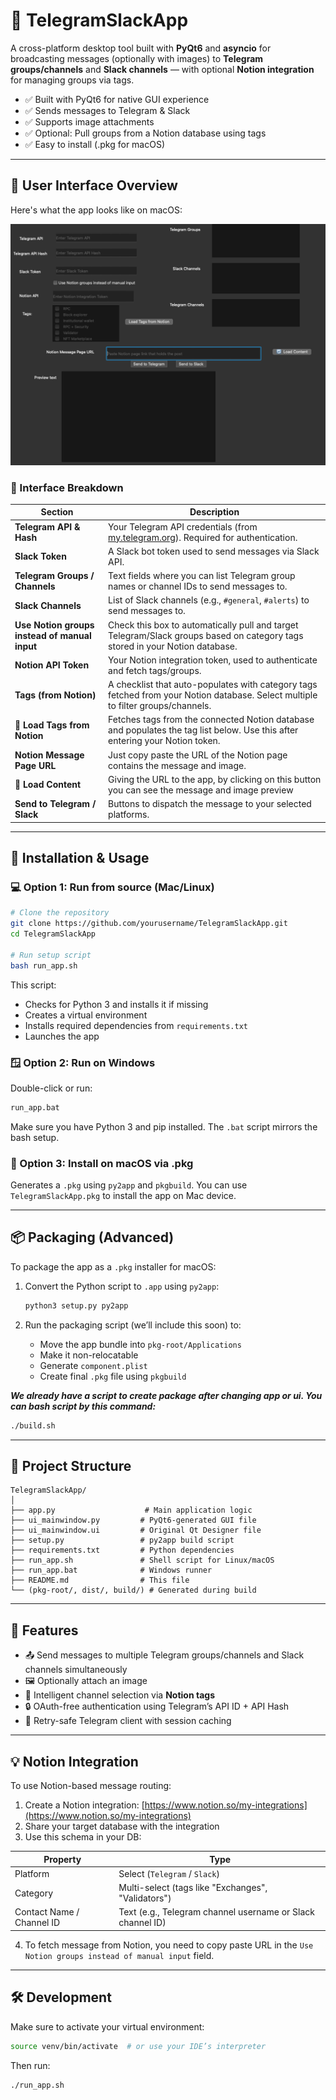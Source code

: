 # 🚀 TelegramSlackApp

A cross-platform desktop tool built with **PyQt6** and **asyncio** for broadcasting messages (optionally with images) to **Telegram groups/channels** and **Slack channels** — with optional **Notion integration** for managing groups via tags.

- ✅ Built with PyQt6 for native GUI experience  
- ✅ Sends messages to Telegram & Slack  
- ✅ Supports image attachments  
- ✅ Optional: Pull groups from a Notion database using tags  
- ✅ Easy to install (.pkg for macOS)

---

## 📸 User Interface Overview

Here's what the app looks like on macOS:

![UI Screenshot](ui-interface.png)

### 🧩 Interface Breakdown

| Section | Description |
|--------|-------------|
| **Telegram API & Hash** | Your Telegram API credentials (from [my.telegram.org](https://my.telegram.org)). Required for authentication. |
| **Slack Token** | A Slack bot token used to send messages via Slack API. |
| **Telegram Groups / Channels** | Text fields where you can list Telegram group names or channel IDs to send messages to. |
| **Slack Channels** | List of Slack channels (e.g., `#general`, `#alerts`) to send messages to. |
| **Use Notion groups instead of manual input** | Check this box to automatically pull and target Telegram/Slack groups based on category tags stored in your Notion database. |
| **Notion API Token** | Your Notion integration token, used to authenticate and fetch tags/groups. |
| **Tags (from Notion)** | A checklist that auto-populates with category tags fetched from your Notion database. Select multiple to filter groups/channels. |
| **🔘 Load Tags from Notion** | Fetches tags from the connected Notion database and populates the tag list below. Use this after entering your Notion token. |
| **Notion Message Page URL** | Just copy paste the URL of the Notion page contains the message and image. |
| **🔄 Load Content** | Giving the URL to the app, by clicking on this button you can see the message and image preview |
| **Send to Telegram / Slack** | Buttons to dispatch the message to your selected platforms. |

---

## 🔧 Installation & Usage

### 💻 Option 1: Run from source (Mac/Linux)

```bash
# Clone the repository
git clone https://github.com/yourusername/TelegramSlackApp.git
cd TelegramSlackApp

# Run setup script
bash run_app.sh
```

This script:
- Checks for Python 3 and installs it if missing
- Creates a virtual environment
- Installs required dependencies from `requirements.txt`
- Launches the app

### 🪟 Option 2: Run on Windows

Double-click or run:

```bat
run_app.bat
```

Make sure you have Python 3 and pip installed. The `.bat` script mirrors the bash setup.

### 🍎 Option 3: Install on macOS via .pkg

Generates a `.pkg` using `py2app` and `pkgbuild`. You can use ```TelegramSlackApp.pkg``` to install the app on Mac device.

---

## 📦 Packaging (Advanced)

To package the app as a `.pkg` installer for macOS:

1. Convert the Python script to `.app` using `py2app`:
   ```bash
   python3 setup.py py2app
   ```

2. Run the packaging script (we’ll include this soon) to:
   - Move the app bundle into `pkg-root/Applications`
   - Make it non-relocatable
   - Generate `component.plist`
   - Create final `.pkg` file using `pkgbuild`

***We already have a script to create package after changing app or ui. You can bash script by this command:***
```bash
./build.sh
```

---

## 🧠 Project Structure

```
TelegramSlackApp/
│
├── app.py                    # Main application logic
├── ui_mainwindow.py         # PyQt6-generated GUI file
├── ui_mainwindow.ui         # Original Qt Designer file
├── setup.py                 # py2app build script
├── requirements.txt         # Python dependencies
├── run_app.sh               # Shell script for Linux/macOS
├── run_app.bat              # Windows runner
├── README.md                # This file
└── (pkg-root/, dist/, build/) # Generated during build
```

---

## 🧠 Features

- 📤 Send messages to multiple Telegram groups/channels and Slack channels simultaneously
- 🖼️ Optionally attach an image
- 🧠 Intelligent channel selection via **Notion tags**
- 🔒 OAuth-free authentication using Telegram’s API ID + API Hash
- 🔁 Retry-safe Telegram client with session caching

---

## 💡 Notion Integration

To use Notion-based message routing:

1. Create a Notion integration: [https://www.notion.so/my-integrations](https://www.notion.so/my-integrations)
2. Share your target database with the integration
3. Use this schema in your DB:

| Property         | Type          |
|------------------|---------------|
| Platform         | Select (`Telegram` / `Slack`) |
| Category         | Multi-select (tags like "Exchanges", "Validators") |
| Contact Name / Channel ID | Text (e.g., Telegram channel username or Slack channel ID) |

4. To fetch message from Notion, you need to copy paste URL in the ```Use Notion groups instead of manual input``` field.
---

## 🛠️ Development

Make sure to activate your virtual environment:

```bash
source venv/bin/activate  # or use your IDE’s interpreter
```

Then run:

```bash
./run_app.sh
```

